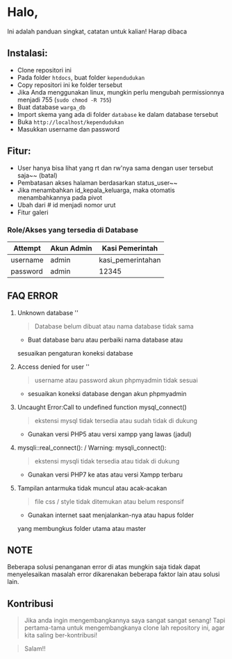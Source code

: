 # Halo,

Ini adalah panduan singkat, catatan untuk kalian! Harap dibaca

## Instalasi:

- Clone repositori ini
- Pada folder `htdocs`, buat folder `kependudukan`
- Copy repositori ini ke folder tersebut
- Jika Anda menggunakan linux, mungkin perlu mengubah permissionnya menjadi 755 (`sudo chmod -R 755`)
- Buat database `warga_db`
- Import skema yang ada di folder `database` ke dalam database tersebut
- Buka `http://localhost/kependudukan`
- Masukkan username dan password

## Fitur:

- User hanya bisa lihat yang rt dan rw'nya sama dengan user tersebut saja~~ (batal)
- Pembatasan akses halaman berdasarkan status_user~~
- Jika menambahkan id_kepala_keluarga, maka otomatis menambahkannya pada pivot
- Ubah dari # id menjadi nomor urut
- Fitur galeri

### Role/Akses yang tersedia di Database

| Attempt  | Akun Admin | Kasi Pemerintah   |
| -------- | ---------- | ----------------- |
| username | admin      | kasi_pemerintahan |
| password | admin      | 12345             |

## FAQ ERROR

1. Unknown database ''

   > Database belum dibuat atau nama database tidak sama

   - Buat database baru atau perbaiki nama database atau

   sesuaikan pengaturan koneksi database

2. Access denied for user ''

   > username atau password akun phpmyadmin tidak sesuai

   - sesuaikan koneksi database dengan akun phpmyadmin

3. Uncaught Error:Call to undefined function mysql_connect()

   > ekstensi mysql tidak tersedia atau sudah tidak di dukung

   - Gunakan versi PHP5 atau versi xampp yang lawas (jadul)

4. mysqli::real_connect(): / Warning: mysqli_connect():

   > ekstensi mysqli tidak tersedia atau tidak di dukung

   - Gunakan versi PHP7 ke atas atau versi Xampp terbaru

5. Tampilan antarmuka tidak muncul atau acak-acakan

   > file css / style tidak ditemukan atau belum responsif

   - Gunakan internet saat menjalankan-nya atau hapus folder

   yang membungkus folder utama atau master

## NOTE

Beberapa solusi penanganan error di atas mungkin saja tidak dapat menyelesaikan masalah error dikarenakan beberapa faktor lain atau solusi lain.

## Kontribusi

> Jika anda ingin mengembangkannya saya sangat sangat senang!
> Tapi pertama-tama untuk mengembangkanya clone lah repository ini, agar kita saling ber-kontribusi!

> Salam!!
